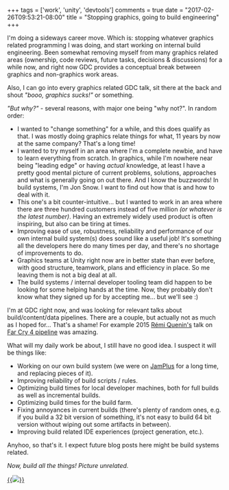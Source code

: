 +++
tags = ['work', 'unity', 'devtools']
comments = true
date = "2017-02-26T09:53:21-08:00"
title = "Stopping graphics, going to build engineering"
+++

I'm doing a sideways career move. Which is: stopping whatever graphics related
programming I was doing, and start working on internal build engineering. Been somewhat removing myself
from many graphics related areas (ownership, code reviews, future tasks, decisions & discussions) for a while
now, and right now GDC provides a conceptual break between graphics and non-graphics work areas.

Also, I can go into every graphics related GDC talk, sit there at the back and shout *"booo, graphics sucks!"* or
something.

*"But why?"* - several reasons, with major one being "why not?". In random order:

* I wanted to "change something" for a while, and this does qualify as that. I was mostly doing graphics
  relate things for what, 11 years by now at the same company? That's a long time!
* I wanted to try myself in an area where I'm a complete newbie, and have to learn everything
  from scratch. In graphics, while I'm nowhere near being "leading edge" or having _actual_ knowledge, at least I have a pretty good mental picture
  of current problems, solutions, approaches and what is generally going on out there. And I know the buzzwords!
  In build systems, I'm Jon Snow. I want to find out how that is and how to deal with it.
* This one's a bit counter-intuitive... but I wanted to work in an area where there are
  three hundred customers instead of five million *(or whatever is the latest number)*. Having an extremely widely
  used product is often inspiring, but also can be tiring at times.
* Improving ease of use, robustness, reliability and performance of our own internal
  build system(s) does sound like a useful job! It's something all the developers here do
  many times per day, and there's no shortage of improvements to do.
* Graphics teams at Unity right now are in better state than ever before, with good
  structure, teamwork, plans and
  efficiency in place. So me leaving them is not a big deal at all.
* The build systems / internal developer tooling team did happen to be looking for some
  helping hands at the time. Now, they probably don't know what they signed up for by
  accepting me... but we'll see :)

I'm at GDC right now, and was looking for relevant talks about build/content/data pipelines. There
are a couple, but actually not as much as I hoped for... That's a shame! For example 2015
[Rémi Quenin's](https://twitter.com/azagoth) talk on
[Far Cry 4 pipeline](http://www.gdcvault.com/play/1021976/Fast-Iteration-for-Far-Cry) was amazing.

What will my daily work be about, I still have no good idea. I suspect it will be things like:

* Working on our own build system (we were on [JamPlus](http://jamplus.org/) for a long time, and
  replacing pieces of it).
* Improving reliability of build scripts / rules.
* Optimizing build times for local developer machines, both for full builds as well as incremental builds.
* Optimizing build times for the build farm.
* Fixing annoyances in current builds (there's plenty of random ones, e.g. if you build a 32 bit version of
  something, it's not easy to build 64 bit version without wiping out some artifacts in between).
* Improving build related IDE experiences (project generation, etc.).

Anyhoo, so that's it. I expect future blog posts here might be build systems related.

*Now, build all the things! Picture unrelated.*

[{{<img src="/img/blog/2017-02/build-all-things.jpg">}}](/img/blog/2017-02/build-all-things.jpg)

